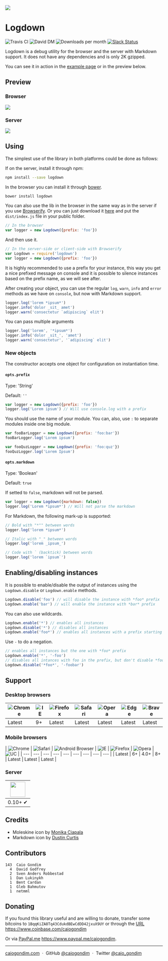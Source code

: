 <img src="http://rawgit.com/caiogondim/logdown.js/master/img/icon.svg">

# Logdown

<img src="http://travis-ci.org/caiogondim/logdown.js.svg?branch=master" alt="Travis CI"> <img src="http://david-dm.org/caiogondim/logdown.js/dev-status.svg" alt="David DM"> <img src="http://img.shields.io/npm/dm/logdown.svg" alt="Downloads per month"> [![Slack Status](http://logdown-slack.herokuapp.com/badge.svg)](https://logdown-slack.herokuapp.com/)

Logdown is a debug utility for the browser and the server with Markdown support.
It does not have any dependencies and is only 2K gzipped.

You can see it in action in the [example page](//caiogondim.github.io/logdown.js)
or in the preview below.


## Preview

### Browser
<img src="http://rawgit.com/caiogondim/logdown.js/master/img/browser-preview.gif">

### Server
<img src="http://rawgit.com/caiogondim/logdown.js/master/img/node-preview.gif">


## Using

The simplest use of the library in both platforms could be done as follows:

If on the server, install it through npm:

```bash
npm install --save logdown
```

In the browser you can install it through [bower](http://bower.io).

```bash
bower install logdown
```

You can also use the lib in the browser in the same way as in the server if you
use [Browserify](http://browserify.org/). Or you can just download it
[here](https://github.com/caiogondim/logdown.js/archive/master.zip) and put the
`dist/index.js` file in your public folder.

```js
// In the browser
var logger = new Logdown({prefix: 'foo'})
```

And then use it.

```js
// In the server-side or client-side with Browserify
var Logdown = require('logdown')
var logger = new Logdown({prefix: 'foo'})
```

It is highly recommended to use a prefix for your instance, this way you get
a nice prefixed message on console and it is possible to silence instances
based on the prefix name, as we will see after.

After creating your object, you can use the regular `log`, `warn`, `info` and
`error` methods as we have on `console`, but now with Markdown support.

```js
logger.log('lorem *ipsum*')
logger.info('dolor _sit_ amet')
logger.warn('consectetur `adipiscing` elit')
```

You can pass multiple arguments

```js
logger.log('lorem', '*ipsum*')
logger.info('dolor _sit_', 'amet')
logger.warn('consectetur', '`adipiscing` elit')
```

### New objects

The constructor accepts one object for configuration on instantiation time.

#### `opts.prefix`

Type: 'String'

Default: `''`

```js
var logger = new Logdown({prefix: 'foo'})
logger.log('Lorem ipsum') // Will use console.log with a prefix
```

You should use the name of your module.
You can, also, use `:` to separate modules inside one big module.

```js
var fooBarLogger = new Logdown({prefix: 'foo:bar'})
fooBarLogger.log('Lorem ipsum')

var fooQuzLogger = new Logdown({prefix: 'foo:quz'})
fooQuzLogger.log('Lorem Ipsum')
```

#### `opts.markdown`

Type: 'Boolean'

Default: `true`

If setted to `false`, markdown will not be parsed.

```js
var logger = new Logdown({markdown: false})
logger.log('Lorem *ipsum*') // Will not parse the markdown
```

For Markdown, the following mark-up is supported:

```js
// Bold with "*"" between words
logger.log('lorem *ipsum*')

// Italic with "_" between words
logger.log('lorem _ipsum_')

// Code with ` (backtick) between words
logger.log('lorem `ipsum`')
```


## Enabling/disabling instances

It is possible to enable/disable the output of instances using the
`Logdown.disable` or `Logdown.enable` methods.

```js
Logdown.disable('foo') // will disable the instance with *foo* prefix
Logdown.enable('bar') // will enable the instance with *bar* prefix
```

You can also use wildcards.

```js
Logdown.enable('*') // enables all instances
Logdown.disable('*') // disables all instances
Logdown.enable('foo*') // enables all instances with a prefix starting with *foo*
```

Use `-` to do a negation.

```js
// enables all instances but the one with *foo* prefix
Logdown.enable('*', '-foo')
// disables all intances with foo in the prefix, but don't disable *foobar*
Logdown.disable('*foo*', '-foobar')
```


## Support

### Desktop browsers

| ![Chrome](https://raw.github.com/alrra/browser-logos/master/chrome/chrome_48x48.png) | ![IE](https://raw.github.com/alrra/browser-logos/master/internet-explorer/internet-explorer_48x48.png) | ![Firefox](https://raw.github.com/alrra/browser-logos/master/firefox/firefox_48x48.png) | ![Safari](https://raw.github.com/alrra/browser-logos/master/safari/safari_48x48.png) | ![Opera](https://raw.github.com/alrra/browser-logos/master/opera/opera_48x48.png) |  ![Edge](https://raw.github.com/alrra/browser-logos/master/edge/edge_48x48.png) |  ![Brave](https://raw.github.com/alrra/browser-logos/master/brave/brave_48x48.png) |
| --- | --- | --- | --- | --- | --- | --- |
| Latest | 9+ | Latest | Latest | Latest | Latest | Latest |

### Mobile browsers

| ![Chrome](https://raw.github.com/alrra/browser-logos/master/chrome/chrome_48x48.png) | ![Safari](https://raw.github.com/alrra/browser-logos/master/safari-ios/safari-ios_48x48.png) | ![Android Browser](https://raw.github.com/alrra/browser-logos/master/android/android_48x48.png) | ![IE](https://raw.github.com/alrra/browser-logos/master/internet-explorer/internet-explorer_48x48.png) | ![Firefox](https://raw.github.com/alrra/browser-logos/master/firefox/firefox_48x48.png) |  ![Opera](https://raw.github.com/alrra/browser-logos/master/opera/opera_48x48.png) | ![UC](https://raw.github.com/alrra/browser-logos/master/uc/uc_48x48.png) |
| --- | --- | --- | --- | --- | --- | --- | --- | --- |
| Latest | 6+ | 4.0+ | 8+ | Latest | Latest | Latest |

### Server

| <a href="https://nodejs.org"><img height=48 src="https://raw.githubusercontent.com/caiogondim/javascript-server-side-logos/master/node.js/standard/454x128.png"></a> |
| --- |
| 0.10+ ✔ |


## Credits
- Moleskine icon by [Monika Ciapala](http://thenounproject.com/merdesign/)
- Markdown icon by [Dustin Curtis](https://github.com/dcurtis/markdown-mark)


## Contributors

```
143  Caio Gondim
  4  David Godfrey
  2  Sven Anders Robbestad
  1  Dan Lukinykh
  1  Bent Cardan
  1  Gleb Bahmutov
  1  netmml
```

## Donating

If you found this library useful and are willing to donate, transfer some
bitcoins to `1BqqKiZA8Tq43CdukdBEwCdDD42jxuX9UY` or through the
[URL](https://www.coinbase.com/caiogondim) https://www.coinbase.com/caiogondim

Or via [PayPal.me](https://www.paypal.me/caiogondim) https://www.paypal.me/caiogondim.

---

[caiogondim.com](https://caiogondim.com) &nbsp;&middot;&nbsp;
GitHub [@caiogondim](https://github.com/caiogondim) &nbsp;&middot;&nbsp;
Twitter [@caio_gondim](https://twitter.com/caio_gondim)
